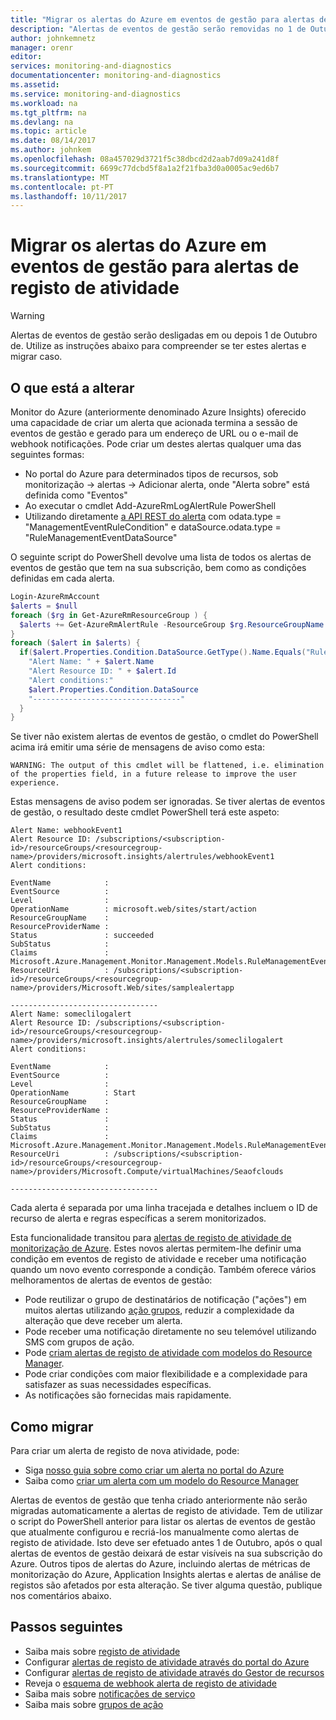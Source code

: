 ```yaml
---
title: "Migrar os alertas do Azure em eventos de gestão para alertas de registo de atividade | Microsoft Docs"
description: "Alertas de eventos de gestão serão removidas no 1 de Outubro. Prepare-se através de alertas de existente a migrar."
author: johnkemnetz
manager: orenr
editor: 
services: monitoring-and-diagnostics
documentationcenter: monitoring-and-diagnostics
ms.assetid: 
ms.service: monitoring-and-diagnostics
ms.workload: na
ms.tgt_pltfrm: na
ms.devlang: na
ms.topic: article
ms.date: 08/14/2017
ms.author: johnkem
ms.openlocfilehash: 08a457029d3721f5c38dbcd2d2aab7d09a241d8f
ms.sourcegitcommit: 6699c77dcbd5f8a1a2f21fba3d0a0005ac9ed6b7
ms.translationtype: MT
ms.contentlocale: pt-PT
ms.lasthandoff: 10/11/2017
---
```

# <a name="migrate-azure-alerts-on-management-events-to-activity-log-alerts"></a>Migrar os alertas do Azure em eventos de gestão para alertas de registo de atividade


> [!WARNING]
> Alertas de eventos de gestão serão desligadas em ou depois 1 de Outubro de. Utilize as instruções abaixo para compreender se ter estes alertas e migrar caso.
>
> 

## <a name="what-is-changing"></a>O que está a alterar

Monitor do Azure (anteriormente denominado Azure Insights) oferecido uma capacidade de criar um alerta que acionada termina a sessão de eventos de gestão e gerado para um endereço de URL ou o e-mail de webhook notificações. Pode criar um destes alertas qualquer uma das seguintes formas:
* No portal do Azure para determinados tipos de recursos, sob monitorização -> alertas -> Adicionar alerta, onde "Alerta sobre" está definida como "Eventos"
* Ao executar o cmdlet Add-AzureRmLogAlertRule PowerShell
* Utilizando diretamente [a API REST do alerta](http://docs.microsoft.com/rest/api/monitor/alertrules) com odata.type = "ManagementEventRuleCondition" e dataSource.odata.type = "RuleManagementEventDataSource"
 
O seguinte script do PowerShell devolve uma lista de todos os alertas de eventos de gestão que tem na sua subscrição, bem como as condições definidas em cada alerta.

```powershell
Login-AzureRmAccount
$alerts = $null
foreach ($rg in Get-AzureRmResourceGroup ) {
  $alerts += Get-AzureRmAlertRule -ResourceGroup $rg.ResourceGroupName
}
foreach ($alert in $alerts) {
  if($alert.Properties.Condition.DataSource.GetType().Name.Equals("RuleManagementEventDataSource")) {
    "Alert Name: " + $alert.Name
    "Alert Resource ID: " + $alert.Id
    "Alert conditions:"
    $alert.Properties.Condition.DataSource
    "---------------------------------"
  }
} 
```

Se tiver não existem alertas de eventos de gestão, o cmdlet do PowerShell acima irá emitir uma série de mensagens de aviso como esta:

`WARNING: The output of this cmdlet will be flattened, i.e. elimination of the properties field, in a future release to improve the user experience.`

Estas mensagens de aviso podem ser ignoradas. Se tiver alertas de eventos de gestão, o resultado deste cmdlet PowerShell terá este aspeto:

```
Alert Name: webhookEvent1
Alert Resource ID: /subscriptions/<subscription-id>/resourceGroups/<resourcegroup-name>/providers/microsoft.insights/alertrules/webhookEvent1
Alert conditions:

EventName            : 
EventSource          : 
Level                : 
OperationName        : microsoft.web/sites/start/action
ResourceGroupName    : 
ResourceProviderName : 
Status               : succeeded
SubStatus            : 
Claims               : Microsoft.Azure.Management.Monitor.Management.Models.RuleManagementEventClaimsDataSource
ResourceUri          : /subscriptions/<subscription-id>/resourceGroups/<resourcegroup-name>/providers/Microsoft.Web/sites/samplealertapp

---------------------------------
Alert Name: someclilogalert
Alert Resource ID: /subscriptions/<subscription-id>/resourceGroups/<resourcegroup-name>/providers/microsoft.insights/alertrules/someclilogalert
Alert conditions:

EventName            : 
EventSource          : 
Level                : 
OperationName        : Start
ResourceGroupName    : 
ResourceProviderName : 
Status               : 
SubStatus            : 
Claims               : Microsoft.Azure.Management.Monitor.Management.Models.RuleManagementEventClaimsDataSource
ResourceUri          : /subscriptions/<subscription-id>/resourceGroups/<resourcegroup-name>/providers/Microsoft.Compute/virtualMachines/Seaofclouds

---------------------------------
```

Cada alerta é separada por uma linha tracejada e detalhes incluem o ID de recurso de alerta e regras específicas a serem monitorizados.

Esta funcionalidade transitou para [alertas de registo de atividade de monitorização de Azure](monitoring-activity-log-alerts.md). Estes novos alertas permitem-lhe definir uma condição em eventos de registo de atividade e receber uma notificação quando um novo evento corresponde a condição. Também oferece vários melhoramentos de alertas de eventos de gestão:
* Pode reutilizar o grupo de destinatários de notificação ("ações") em muitos alertas utilizando [ação grupos](monitoring-action-groups.md), reduzir a complexidade da alteração que deve receber um alerta.
* Pode receber uma notificação diretamente no seu telemóvel utilizando SMS com grupos de ação.
* Pode [criam alertas de registo de atividade com modelos do Resource Manager](monitoring-create-activity-log-alerts-with-resource-manager-template.md).
* Pode criar condições com maior flexibilidade e a complexidade para satisfazer as suas necessidades específicas.
* As notificações são fornecidas mais rapidamente.
 
## <a name="how-to-migrate"></a>Como migrar
 
Para criar um alerta de registo de nova atividade, pode:
* Siga [nosso guia sobre como criar um alerta no portal do Azure](monitoring-activity-log-alerts.md)
* Saiba como [criar um alerta com um modelo do Resource Manager](monitoring-create-activity-log-alerts-with-resource-manager-template.md)
 
Alertas de eventos de gestão que tenha criado anteriormente não serão migradas automaticamente a alertas de registo de atividade. Tem de utilizar o script do PowerShell anterior para listar os alertas de eventos de gestão que atualmente configurou e recriá-los manualmente como alertas de registo de atividade. Isto deve ser efetuado antes 1 de Outubro, após o qual alertas de eventos de gestão deixará de estar visíveis na sua subscrição do Azure. Outros tipos de alertas do Azure, incluindo alertas de métricas de monitorização do Azure, Application Insights alertas e alertas de análise de registos são afetados por esta alteração. Se tiver alguma questão, publique nos comentários abaixo.


## <a name="next-steps"></a>Passos seguintes

* Saiba mais sobre [registo de atividade](monitoring-overview-activity-logs.md)
* Configurar [alertas de registo de atividade através do portal do Azure](monitoring-activity-log-alerts.md)
* Configurar [alertas de registo de atividade através do Gestor de recursos](monitoring-create-activity-log-alerts-with-resource-manager-template.md)
* Reveja o [esquema de webhook alerta de registo de atividade](monitoring-activity-log-alerts-webhook.md)
* Saiba mais sobre [notificações de serviço](monitoring-service-notifications.md)
* Saiba mais sobre [grupos de ação](monitoring-action-groups.md)
